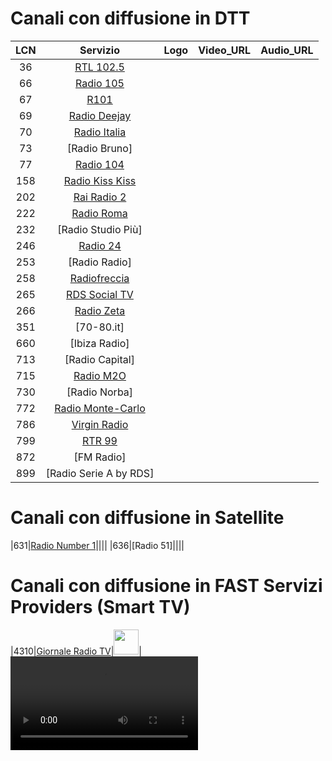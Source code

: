 <h1>Canali con diffusione in DTT</h1>

|LCN|Servizio|Logo|Video_URL|Audio_URL|
|:-:|:-:|:-:|:-:|:-:|
|36|[RTL 102.5](http://www.rtl.it/)||||
|66|[Radio 105](http://www.105.net/)||||
|67|[R101](http://www.r101.it/)||||
|69|[Radio Deejay](http://www.deejay.it/)||||
|70|[Radio Italia](http://www.radioitalia.it/)||||
|73|[Radio Bruno]||||
|77|[Radio 104](https://www.radio104.it/)||||
|158|[Radio Kiss Kiss](http://www.kisskiss.it/)||||
|202|[Rai Radio 2](http://www.radio2.rai.it/)||||
|222|[Radio Roma](https://www.radioroma.it/)||||
|232|[Radio Studio Più]||||
|246|[Radio 24](http://www.radio24.it/)||||
|253|[Radio Radio]||||
|258|[Radiofreccia](http://www.radiofreccia.it/)||||
|265|[RDS Social TV](http://www.rds.it/)||||
|266|[Radio Zeta](http://www.radiozeta.it/)||||
|351|[70-80.it]||||
|660|[Ibiza Radio]||||
|713|[Radio Capital]||||
|715|[Radio M2O](http://www.m2o.it/)||||
|730|[Radio Norba]||||
|772|[Radio Monte-Carlo](http://www.radiomontecarlo.net/)||||
|786|[Virgin Radio](http://www.virginradioitaly.it/)||||
|799|[RTR 99](https://www.rtr99.it/)||||
|872|[FM Radio]||||
|899|[Radio Serie A by RDS]||||

<h1>Canali con diffusione in Satellite</h1>

|631|[Radio Number 1](http://www.radionumberone.it/)||||
|636|[Radio 51]||||

<h1>Canali con diffusione in FAST Servizi Providers (Smart TV)</h1>

|4310|[Giornale Radio TV](https://giornaleradio.fm/)|<img width="40" src="https://giornaleradio.fm/wp-content/uploads/2023/03/Giornale-Radio-logo-2-1.png"/>|<video src="https://5f204aff97bee.streamlock.net/GR_tv/livestream/playlist.m3u8?FLID=1"/>||
